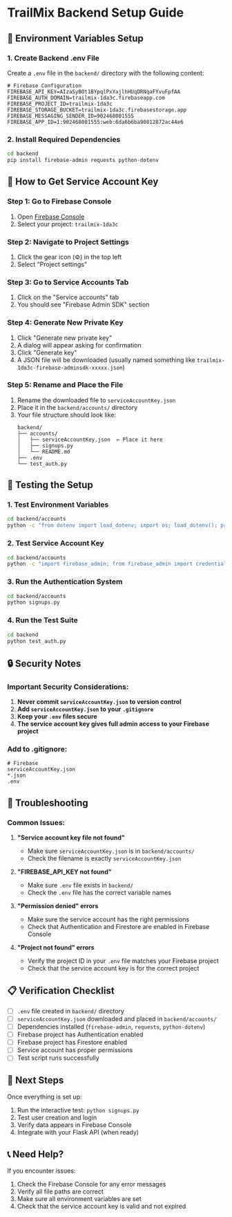 # TrailMix Backend Setup Guide

## 🔧 Environment Variables Setup

### 1. Create Backend .env File

Create a `.env` file in the `backend/` directory with the following content:

```env
# Firebase Configuration
FIREBASE_API_KEY=AIzaSyBOt1BYpqlPxYajlhHUqDRNqaFYvuFpfAA
FIREBASE_AUTH_DOMAIN=trailmix-1da3c.firebaseapp.com
FIREBASE_PROJECT_ID=trailmix-1da3c
FIREBASE_STORAGE_BUCKET=trailmix-1da3c.firebasestorage.app
FIREBASE_MESSAGING_SENDER_ID=902468001555
FIREBASE_APP_ID=1:902468001555:web:6da6b6ba90812872ac44e6
```

### 2. Install Required Dependencies

```bash
cd backend
pip install firebase-admin requests python-dotenv
```

## 🔑 How to Get Service Account Key

### Step 1: Go to Firebase Console
1. Open [Firebase Console](https://console.firebase.google.com/)
2. Select your project: `trailmix-1da3c`

### Step 2: Navigate to Project Settings
1. Click the gear icon (⚙️) in the top left
2. Select "Project settings"

### Step 3: Go to Service Accounts Tab
1. Click on the "Service accounts" tab
2. You should see "Firebase Admin SDK" section

### Step 4: Generate New Private Key
1. Click "Generate new private key"
2. A dialog will appear asking for confirmation
3. Click "Generate key"
4. A JSON file will be downloaded (usually named something like `trailmix-1da3c-firebase-adminsdk-xxxxx.json`)

### Step 5: Rename and Place the File
1. Rename the downloaded file to `serviceAccountKey.json`
2. Place it in the `backend/accounts/` directory
3. Your file structure should look like:
   ```
   backend/
   ├── accounts/
   │   ├── serviceAccountKey.json  ← Place it here
   │   ├── signups.py
   │   └── README.md
   ├── .env
   └── test_auth.py
   ```

## 🚀 Testing the Setup

### 1. Test Environment Variables
```bash
cd backend/accounts
python -c "from dotenv import load_dotenv; import os; load_dotenv(); print('API Key:', os.getenv('FIREBASE_API_KEY'))"
```

### 2. Test Service Account Key
```bash
cd backend/accounts
python -c "import firebase_admin; from firebase_admin import credentials; cred = credentials.Certificate('serviceAccountKey.json'); print('Service account key is valid!')"
```

### 3. Run the Authentication System
```bash
cd backend/accounts
python signups.py
```

### 4. Run the Test Suite
```bash
cd backend
python test_auth.py
```

## 🔒 Security Notes

### Important Security Considerations:
1. **Never commit `serviceAccountKey.json` to version control**
2. **Add `serviceAccountKey.json` to your `.gitignore`**
3. **Keep your `.env` files secure**
4. **The service account key gives full admin access to your Firebase project**

### Add to .gitignore:
```gitignore
# Firebase
serviceAccountKey.json
*.json
.env
```

## 🐛 Troubleshooting

### Common Issues:

1. **"Service account key file not found"**
   - Make sure `serviceAccountKey.json` is in `backend/accounts/`
   - Check the filename is exactly `serviceAccountKey.json`

2. **"FIREBASE_API_KEY not found"**
   - Make sure `.env` file exists in `backend/`
   - Check the `.env` file has the correct variable names

3. **"Permission denied" errors**
   - Make sure the service account has the right permissions
   - Check that Authentication and Firestore are enabled in Firebase Console

4. **"Project not found" errors**
   - Verify the project ID in your `.env` file matches your Firebase project
   - Check that the service account key is for the correct project

## 📋 Verification Checklist

- [ ] `.env` file created in `backend/` directory
- [ ] `serviceAccountKey.json` downloaded and placed in `backend/accounts/`
- [ ] Dependencies installed (`firebase-admin`, `requests`, `python-dotenv`)
- [ ] Firebase project has Authentication enabled
- [ ] Firebase project has Firestore enabled
- [ ] Service account has proper permissions
- [ ] Test script runs successfully

## 🎯 Next Steps

Once everything is set up:
1. Run the interactive test: `python signups.py`
2. Test user creation and login
3. Verify data appears in Firebase Console
4. Integrate with your Flask API (when ready)

## 📞 Need Help?

If you encounter issues:
1. Check the Firebase Console for any error messages
2. Verify all file paths are correct
3. Make sure all environment variables are set
4. Check that the service account key is valid and not expired
